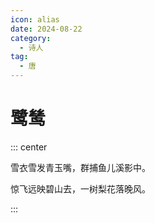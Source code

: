 ```yaml
---
icon: alias
date: 2024-08-22
category:
  - 诗人
tag:
  - 唐
---
```


# 鹭鸶

<!-- more -->


::: center 

雪衣雪发青玉嘴，群捕鱼儿溪影中。

惊飞远映碧山去，一树梨花落晚风。

:::